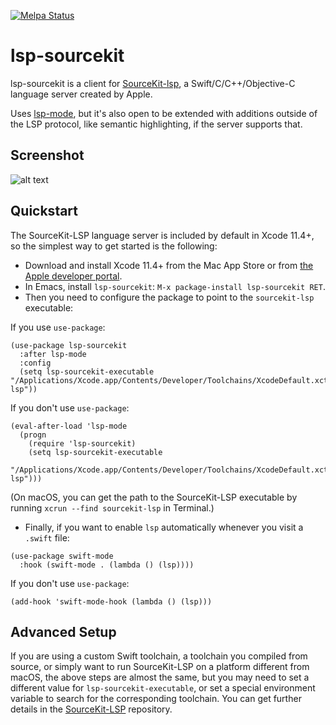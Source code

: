 [![Melpa Status](http://melpa.milkbox.net/packages/lsp-sourcekit-badge.svg)](http://melpa.milkbox.net/#/lsp-sourcekit)

# lsp-sourcekit

lsp-sourcekit is a client for [SourceKit-lsp](https://github.com/apple/sourcekit-lsp), a Swift/C/C++/Objective-C language server created by Apple.

Uses [lsp-mode](https://github.com/emacs-lsp/lsp-mode), but it's also open to be extended with additions outside of the LSP protocol, like semantic highlighting, if the server supports that.

## Screenshot

![alt text](https://github.com/emacs-lsp/lsp-sourcekit/raw/master/images/main_screenshot.png "Screenshot of SourceKit-lsp in Emacs")

## Quickstart

The SourceKit-LSP language server is included by default in Xcode 11.4+, so the simplest way to get started is the following:

- Download and install Xcode 11.4+ from the Mac App Store or from [the Apple developer portal](https://developer.apple.com).
- In Emacs, install `lsp-sourcekit`: `M-x package-install lsp-sourcekit RET`.
- Then you need to configure the package to point to the `sourcekit-lsp` executable:

If you use `use-package`:

```elisp
(use-package lsp-sourcekit
  :after lsp-mode
  :config
  (setq lsp-sourcekit-executable "/Applications/Xcode.app/Contents/Developer/Toolchains/XcodeDefault.xctoolchain/usr/bin/sourcekit-lsp"))
```

If you don't use `use-package`:

```elisp
(eval-after-load 'lsp-mode
  (progn
    (require 'lsp-sourcekit)
    (setq lsp-sourcekit-executable
          "/Applications/Xcode.app/Contents/Developer/Toolchains/XcodeDefault.xctoolchain/usr/bin/sourcekit-lsp")))
```

(On macOS, you can get the path to the SourceKit-LSP executable by running `xcrun --find sourcekit-lsp` in Terminal.)

- Finally, if you want to enable `lsp` automatically whenever you visit a `.swift` file:

```elisp
(use-package swift-mode
  :hook (swift-mode . (lambda () (lsp))))
```

If you don't use `use-package`:

```elisp
(add-hook 'swift-mode-hook (lambda () (lsp)))
```

## Advanced Setup

If you are using a custom Swift toolchain, a toolchain you compiled from source, or simply want to run SourceKit-LSP on a platform different from macOS, the above steps are almost the same, but you may need to set a different value for `lsp-sourcekit-executable`, or set a special environment variable to search for the corresponding toolchain. You can get further details in the [SourceKit-LSP](https://github.com/apple/sourcekit-lsp) repository.
